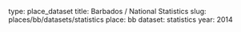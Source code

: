 type: place_dataset
title: Barbados / National Statistics
slug: places/bb/datasets/statistics
place: bb
dataset: statistics
year: 2014
